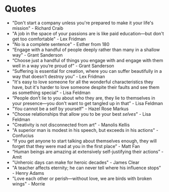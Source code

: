 # Quotes

- "Don't start a company unless you're prepared to make it your life's mission" - Richard Craib
- "A job in the space of your passions are is like paid education—but don't get too comfortable" - Lex Fridman
- "No is a complete sentence" - Esther from 180
- “Engage with a handful of people deeply rather than many in a shallow way” - Grant Sanderson
- “Choose just a handful of things you engage with and engage with them well in a way you’re proud of” - Grant Sanderson
- “Suffering is essential for creation, where you can suffer beautifully in a way that doesn’t destroy you” - Lex Fridman
- "It's easy to love someone for all the wonderful characteristics they have, but it's harder to love someone despite their faults and see them as something special" - Lisa Feldman
- “People don’t lie to you about who they are, they lie to themselves in your presence—you don't want to get tangled up in that” - Lisa Feldman
- "You cannot be a self by yourself" - Hazel Rose Markus
- "Choose relationships that allow you to be your best *selves*" - Lisa Feldman 
- "Creativity is not disconnected from art" - Manolis Kellis
- "A superior man is modest in his speech, but exceeds in his actions" - Confucius
- “If you get anyone to start talking about themselves enough, they will forget that they were mad at you in the first place”  - Matt Fan
- “Human beings are amazing at extensively self-justifying their actions” - Amit
- "Unheroic days can make for heroic decades" - James Clear
- "A teacher affects eternity; he can never tell where his influence stops" - Henry Adams
- "Love each other or perish—without love, we are birds with broken wings" - Morrie

